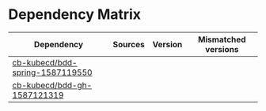 # Dependency Matrix

Dependency | Sources | Version | Mismatched versions
---------- | ------- | ------- | -------------------
[cb-kubecd/bdd-spring-1587119550](https://github.com/cb-kubecd/bdd-spring-1587119550.git) |  | []() | 
[cb-kubecd/bdd-gh-1587121319](https://github.com/cb-kubecd/bdd-gh-1587121319.git) |  | []() | 

